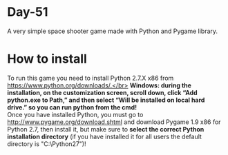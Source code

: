 # Day-51
A very simple space shooter game made with Python and Pygame library.
# How to install
To run this game you need to install Python 2.7.X x86 from https://www.python.org/downloads/.</br>
<b>Windows: during the installation, on the customization screen, scroll down, click “Add python.exe to Path,” and then select “Will be installed on local hard drive.” so you can run python from the cmd!</b></br>
Once you have installed Python, you must go to http://www.pygame.org/download.shtml and download Pygame 1.9 x86 for Python 2.7, then install it, but make sure to <b>select the correct Python installation directory</b> (if you have installed it for all users the default directory is "C:\Python27")!
